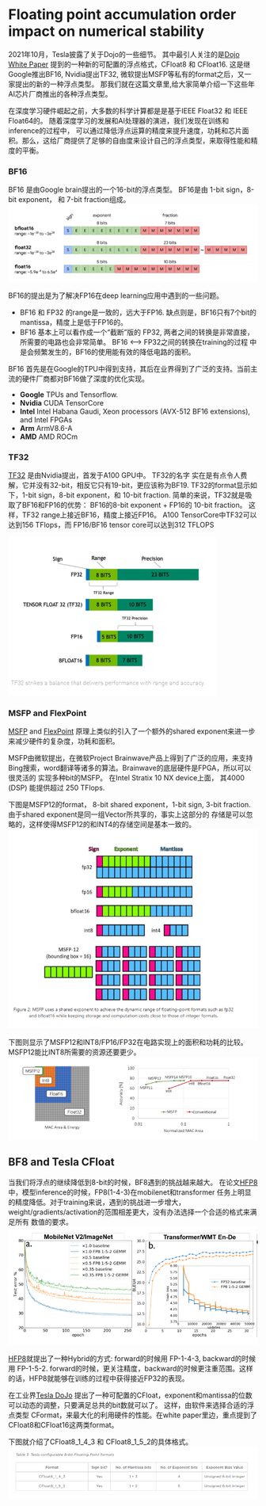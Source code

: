 # Floating point accumulation order impact on numerical stability

2021年10月，Tesla披露了关于Dojo的一些细节。 其中最引人关注的是[Dojo White Paper](https://tesla-cdn.thron.com/static/SBY4B9_tesla-dojo-technology_OPNZ0M.pdf?xseo=&response-content-disposition=inline%3Bfilename%3D%22tesla-dojo-technology.pdf%22)
提到的一种新的可配置的浮点格式，CFloat8 和 CFloat16. 这是继Google推出BF16, Nvidia提出TF32, 微软提出MSFP等私有的format之后，又一家提出的新的一种浮点类型。
那我们就在这篇文章里,给大家简单介绍一下这些年AI芯片厂商推出的各种浮点类型。

在深度学习硬件崛起之前，大多数的科学计算都是是基于IEEE Float32 和 IEEE Float64的。 随着深度学习的发展和AI处理器的演进，我们发现在训练和inference的过程中，
可以通过降低浮点运算的精度来提升速度，功耗和芯片面积。那么，这给厂商提供了足够的自由度来设计自己的浮点类型，来取得性能和精度的平衡。

### BF16
BF16 是由Google brain提出的一个16-bit的浮点类型。 BF16是由 1-bit sign，8-bit exponent， 和 7-bit fraction组成。 
![image](./assets/001_BF16.PNG)

BF16的提出是为了解决FP16在deep learning应用中遇到的一些问题。
* BF16 和 FP32 的range是一致的，远大于FP16. 缺点则是，BF16只有7个bit的mantissa，精度上是低于FP16的。
* BF16 基本上可以看作成一个“截断”版的 FP32, 两者之间的转换是非常直接，所需要的电路也会非常简单。 BF16 <--> FP32之间的转换在training的过程
中是会频繁发生的，BF16的使用能有效的降低电路的面积。

BF16 首先是在Google的TPU中得到支持，其后在业界得到了广泛的支持。当前主流的硬件厂商都对BF16做了深度的优化实现。
* **Google** TPUs and Tensorflow.
* **Nvidia** CUDA TensorCore  
* **Intel** Intel Habana Gaudi, Xeon processors (AVX-512 BF16 extensions), and Intel FPGAs
* **Arm** ArmV8.6-A
* **AMD** AMD ROCm

### TF32

[TF32](https://blogs.nvidia.com/blog/2020/05/14/tensorfloat-32-precision-format/) 是由Nvidia提出，首发于A100 GPU中。 TF32的名字
实在是有点令人费解，它并没有32-bit，相反它只有19-bit，更应该称为BF19. TF32的format显示如下，1-bit sign，8-bit exponent，和 10-bit fraction.
简单的来说，TF32就是吸取了BF16和FP16的优势： BF16的8-bit exponent + FP16的 10-bit fraction。 这样，TF32 range上接近BF16，精度上接近FP16。 
A100 TensorCore中TF32可以达到156 TFlops，而 FP16/BF16 tensor core可以达到312 TFLOPS

![image](./assets/002_TF32.PNG)

### MSFP and FlexPoint 

[MSFP](https://www.microsoft.com/en-us/research/blog/a-microsoft-custom-data-type-for-efficient-inference/) and [FlexPoint](https://papers.nips.cc/paper/6771-flexpoint-an-adaptive-numerical-format-for-efficient-training-of-deep-neural-networks.pdf) 
原理上类似的引入了一个额外的shared exponent来进一步来减少硬件的复杂度，功耗和面积。

MSFP由微软提出，在微软Project Brainwave产品上得到了广泛的应用，来支持Bing搜索，word翻译等诸多的算法。Brainwave的底层硬件是FPGA，所以可以很灵活的
实现多种bit的MSFP。 在Intel Stratix 10 NX device上面， 其4000 (DSP) 能提供超过 250 TFlops. 

下图是MSFP12的format， 8-bit shared exponent，1-bit sign, 3-bit fraction. 由于shared exponent是同一组Vector所共享的，事实上这部分的
存储是可以忽略的，这样使得MSFP12的和INT4的存储空间是基本一致的。 
![image](./assets/003_MSFP.PNG)

下图则显示了MSFP12和INT8/FP16/FP32在电路实现上的面积和功耗的比较。 MSFP12能比INT8所需要的资源还要更少。
![image](./assets/004_MSFP.PNG)

## BF8 and Tesla CFloat

当我们将浮点的继续降低到8-bit的时候，BF8遇到的挑战越来越大。 在论文[HFP8](https://proceedings.neurips.cc/paper/2019/file/65fc9fb4897a89789352e211ca2d398f-Paper.pdf )中，模型inference的时候，FP8(1-4-3)在mobilenet和transformer
任务上明显的精度降低。对于training来说，遇到的挑战进一步增大，weight/gradients/activation的范围相差更大，没有办法选择一个合适的格式来满足所有
数值的要求。
![image](./assets/005_FP8.PNG)

[HFP8](https://proceedings.neurips.cc/paper/2019/file/65fc9fb4897a89789352e211ca2d398f-Paper.pdf )就提出了一种Hybrid的方式: forward的时候用 FP-1-4-3, backward的时候用 FP-1-5-2. 
forward的时候，更关注精度，backward的时候更注重范围。这样的话，HFP8就能够在训练的过程中获得接近FP32的表现。

在工业界[Tesla DoJo](https://tesla-cdn.thron.com/static/SBY4B9_tesla-dojo-technology_OPNZ0M.pdf?xseo=&response-content-disposition=inline%3Bfilename%3D%22tesla-dojo-technology.pdf%22) 提出了一种可配置的CFloat，exponent和mantissa的位数可以动态的调整，只要满足总共的bit数就可以了。 这样，由软件来选择合适的浮点类型
CFormat，来最大化的利用硬件的性能。在white paper里边，重点提到了CFloat8和CFloat16这两类format。

下图就介绍了CFloat8_1_4_3 和 CFloat8_1_5_2的具体格式。
![image](./assets/007_CF8.PNG)




